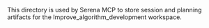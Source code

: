 This directory is used by Serena MCP to store session and planning artifacts for the Improve_algorithm_development workspace.
